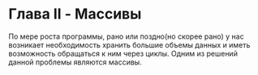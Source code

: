 Глава II - Массивы
=======

По мере роста программы, рано или поздно(но скорее рано) у нас возникает необходимость хранить большие объемы данных и иметь возможность обращаться к ним через циклы. Одним из решений данной проблемы являются массивы.